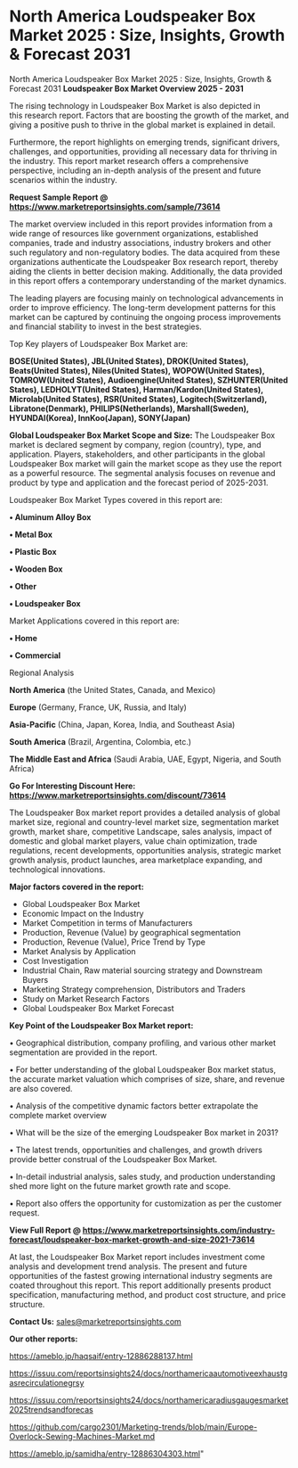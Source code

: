 # North America Loudspeaker Box Market 2025 : Size, Insights, Growth & Forecast 2031
North America Loudspeaker Box Market 2025 : Size, Insights, Growth & Forecast 2031
<Strong> Loudspeaker Box Market Overview 2025 - 2031</strong>

The rising technology in Loudspeaker Box Market is also depicted in this research report. Factors that are boosting the growth of the market, and giving a positive push to thrive in the global market is explained in detail.

Furthermore, the report highlights on emerging trends, significant drivers, challenges, and opportunities, providing all necessary data for thriving in the industry. This report market research offers a comprehensive perspective, including an in-depth analysis of the present and future scenarios within the industry.

<strong>Request Sample Report @ <a href=https://www.marketreportsinsights.com/sample/73614>https://www.marketreportsinsights.com/sample/73614</a></strong>

The market overview included in this report provides information from a wide range of resources like government organizations, established companies, trade and industry associations, industry brokers and other such regulatory and non-regulatory bodies. The data acquired from these organizations authenticate the Loudspeaker Box research report, thereby aiding the clients in better decision making. Additionally, the data provided in this report offers a contemporary understanding of the market dynamics.

The leading players are focusing mainly on technological advancements in order to improve efficiency. The long-term development patterns for this market can be captured by continuing the ongoing process improvements and financial stability to invest in the best strategies.

Top Key players of Loudspeaker Box Market are:

<strong>BOSE(United States), JBL(United States), DROK(United States), Beats(United States), Niles(United States), WOPOW(United States), TOMROW(United States), Audioengine(United States), SZHUNTER(United States), LEDHOLYT(United States), Harman/Kardon(United States), Microlab(United States), RSR(United States), Logitech(Switzerland), Libratone(Denmark), PHILIPS(Netherlands), Marshall(Sweden), HYUNDAI(Korea), InnKoo(Japan), SONY(Japan)</strong>

<strong><b>Global Loudspeaker Box Market Scope and Size:</b></strong>
The Loudspeaker Box market is declared segment by company, region (country), type, and application. Players, stakeholders, and other participants in the global Loudspeaker Box market will gain the market scope as they use the report as a powerful resource. The segmental analysis focuses on revenue and product by type and application and the forecast period of 2025-2031.

Loudspeaker Box Market Types covered in this report are:

<strong>• Aluminum Alloy Box

• Metal Box

• Plastic Box

• Wooden Box

• Other

• Loudspeaker Box</strong>

Market Applications covered in this report are:

<strong>• Home

• Commercial</strong> 

Regional Analysis

<strong>North America</strong> (the United States, Canada, and Mexico)

<strong>Europe</strong> (Germany, France, UK, Russia, and Italy)

<strong>Asia-Pacific</strong> (China, Japan, Korea, India, and Southeast Asia)

<strong>South America</strong> (Brazil, Argentina, Colombia, etc.)

<strong>The Middle East and Africa</strong> (Saudi Arabia, UAE, Egypt, Nigeria, and South Africa)

<strong>Go For Interesting Discount Here: <a href=https://www.marketreportsinsights.com/discount/73614>https://www.marketreportsinsights.com/discount/73614</a></strong>

The Loudspeaker Box market report provides a detailed analysis of global market size, regional and country-level market size, segmentation market growth, market share, competitive Landscape, sales analysis, impact of domestic and global market players, value chain optimization, trade regulations, recent developments, opportunities analysis, strategic market growth analysis, product launches, area marketplace expanding, and technological innovations.

<strong><b>Major factors covered in the report:</b></strong>
<ul>
  <li>Global Loudspeaker Box Market </li>
  <li>Economic Impact on the Industry</li>
  <li>Market Competition in terms of Manufacturers</li>
  <li>Production, Revenue (Value) by geographical segmentation</li>
  <li>Production, Revenue (Value), Price Trend by Type</li>
  <li>Market Analysis by Application</li>
  <li>Cost Investigation</li>
  <li>Industrial Chain, Raw material sourcing strategy and Downstream Buyers</li>
  <li>Marketing Strategy comprehension, Distributors and Traders</li>
  <li>Study on Market Research Factors</li>
  <li>Global Loudspeaker Box Market Forecast</li>
</ul>

<strong><b>Key Point of the Loudspeaker Box Market report:</b></strong>

• Geographical distribution, company profiling, and various other market segmentation are provided in the report.

• For better understanding of the global Loudspeaker Box market status, the accurate market valuation which comprises of size, share, and revenue are also covered.

• Analysis of the competitive dynamic factors better extrapolate the complete market overview

• What will be the size of the emerging Loudspeaker Box market in 2031?

• The latest trends, opportunities and challenges, and growth drivers provide better construal of the Loudspeaker Box Market.

• In-detail industrial analysis, sales study, and production understanding shed more light on the future market growth rate and scope.

• Report also offers the opportunity for customization as per the customer request.

<strong><b>View Full Report @ <a href=https://www.marketreportsinsights.com/industry-forecast/loudspeaker-box-market-growth-and-size-2021-73614>https://www.marketreportsinsights.com/industry-forecast/loudspeaker-box-market-growth-and-size-2021-73614</a></b></strong>


At last, the Loudspeaker Box Market report includes investment come analysis and development trend analysis. The present and future opportunities of the fastest growing international industry segments are coated throughout this report. This report additionally presents product specification, manufacturing method, and product cost structure, and price structure.

<strong>Contact Us:</strong>
sales@marketreportsinsights.com

<strong>Our other reports:</strong>

<a href=https://ameblo.jp/haqsaif/entry-12886288137.html>https://ameblo.jp/haqsaif/entry-12886288137.html</a>

<a href=https://issuu.com/reportsinsights24/docs/northamericaautomotiveexhaustgasrecirculationegrsy>https://issuu.com/reportsinsights24/docs/northamericaautomotiveexhaustgasrecirculationegrsy</a>

<a href=https://issuu.com/reportsinsights24/docs/northamericaradiusgaugesmarket2025trendsandforecas>https://issuu.com/reportsinsights24/docs/northamericaradiusgaugesmarket2025trendsandforecas</a>

<a href=https://github.com/cargo2301/Marketing-trends/blob/main/Europe-Overlock-Sewing-Machines-Market.md>https://github.com/cargo2301/Marketing-trends/blob/main/Europe-Overlock-Sewing-Machines-Market.md</a>

<a href=https://ameblo.jp/samidha/entry-12886304303.html>https://ameblo.jp/samidha/entry-12886304303.html</a>"
